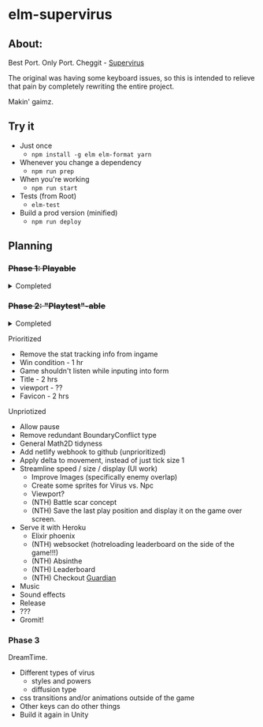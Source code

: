 # elm-supervirus

## About:

Best Port. Only Port.
Cheggit - [Supervirus](http://samgqroberts.com/sylverstudios/games/supervirus/)


The original was having some keyboard issues, so this is intended to relieve that pain by completely rewriting the entire project.

Makin' gaimz.

## Try it

* Just once
  * `npm install -g elm elm-format yarn`
* Whenever you change a dependency
  * `npm run prep`
* When you're working
  * `npm run start`
* Tests (from Root)
  * `elm-test`
* Build a prod version (minified)
  * `npm run deploy`



## Planning

### ~~Phase 1: Playable~~

  <details>
  <summary>Completed</summary>

  * ~~Replace favicon & only page~~
  * ~~Collision detection~~
  * ~~Boundaries~~
  * ~~Scoring~~
  * ~~Smooth borders~~
  * ~~Enemy Movement~~
    * ~~Enemy wall bounce~~
    * ~~random in play~~
    * ~~Enemy random velocity on spawn~~
    * ~~Fuzzy test for enemy movement (within boundary, velocity stays at same abs val)~~
  * ~~Automated Enemy Spawning~~
  * ~~Apply velocity and acceleration to user~~
  * ~~Move the clock into the game.~~
    * ~~If we are in the start state or gameOver state, the clock isn't running~~
    * ~~Subscriptions only apply during Playing state~~
  * ~~Implement Slide with running velocity (tangent projection)~~
  * ~~Improve pacing (user is WAY TOO FAST)~~
  * ~~Deploy with netlify!~~
  * ~~Play tests (private beta (add email address) Sam, RJ, Pete, Dave)~~

  </details>


### ~~Phase 2: "Playtest"-able~~

  <details>
  <summary>Completed</summary>

  * ~~Restart keybind - 1 hr~~
  * ~~Scoring (combo tracking) - 6hrs~~
    * ~~Score tracking from eating~~
    * ~~Metabolism (combo)~~
    * ~~Metabolism indicator (visual, not just words)~~
    * ~~Apply metabolism to acceleration~~
  * ~~Add google analytics - 1 hr~~
  * ~~Scenes~~
    * ~~Lobby (controls & scoring) - 2hrs~~
    * ~~GameOver (stats n' restart) - 1 hr~~
  * Layout
    * ~~AgStudios logo - 1 hr~~
    * ~~Github Link - 1 hr~~
  * ~~Dish sizing~~
    * ~~Larger - 1hr~~
  * ~~Feedback on form submit - 1hr~~

  </details>

Prioritized
* Remove the stat tracking info from ingame
* Win condition - 1 hr
* Game shouldn't listen while inputing into form
* Title - 2 hrs
* viewport - ??
* Favicon - 2 hrs


 Unpriotized
 * Allow pause
 * Remove redundant BoundaryConflict type
 * General Math2D tidyness
 * Add netlify webhook to github (unprioritized)
 * Apply delta to movement, instead of just tick size 1
 * Streamline speed / size / display (UI work)
   * Improve Images (specifically enemy overlap)
   * Create some sprites for Virus vs. Npc
   * Viewport?
   * (NTH) Battle scar concept
   * (NTH) Save the last play position and display it on the game over screen.
 * Serve it with Heroku
   * Elixir phoenix
   * (NTH) websocket (hotreloading leaderboard on the side of the game!!!)
   * (NTH) Absinthe
   * (NTH) Leaderboard
   * (NTH) Checkout [Guardian](https://github.com/ueberauth/guardian)
 * Music
 * Sound effects
 * Release
 * ???
 * Gromit!


### Phase 3
DreamTime.

* Different types of virus
  * styles and powers
  * diffusion type
* css transitions and/or animations outside of the game
* Other keys can do other things
* Build it again in Unity
